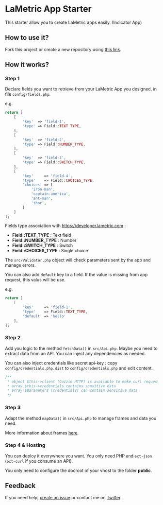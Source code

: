 # LaMetric App Starter

This starter allow you to create LaMetric apps easily. (Indicator App)

## How to use it?

Fork this project or create a new repository using [this link](https://github.com/pgrimaud/lametric-app-starter/generate).

## How it works?

### Step 1

Declare fields you want to retrieve from your LaMetric App you designed, in file `config/fields.php`.

e.g.

```php
return [
    [
        'key'  => 'field-1',
        'type' => Field::TEXT_TYPE,
    ],
    [
        'key'  => 'field-2',
        'type' => Field::NUMBER_TYPE,
    ],
    [
        'key'  => 'field-3',
        'type' => Field::SWITCH_TYPE,
    ],
    [
        'key'     => 'field-4',
        'type'    => Field::CHOICES_TYPE,
        'choices' => [
            'iron-man',
            'captain-america',
            'ant-man',
            'thor',
        ]
    ]
];
```

Fields type association with https://developer.lametric.com :

 - **Field::TEXT_TYPE** : Text field
 - **Field::NUMBER_TYPE** : Number
 - **Field::SWITCH_TYPE** : Switch
 - **Field::CHOICES_TYPE** : Single choice

The `src/Validator.php` object will check parameters sent by the app and manage errors.

You can also add `default` key to a field. If the value is missing from app request, this valus will be use.

e.g.

```php
return [
    [
        'key'     => 'field-1',
        'type'    => Field::TEXT_TYPE,
        'default' => 'hello'
    ],
];
```

### Step 2

Add you logic to the method `fetchData()` in `src/Api.php`.
Maybe you need to extract data from an API. You can inject any dependencies as needed.

You can also inject credentials like secret api-key : copy `config/credentials.php.dist` to `config/credentials.php` and edit content.

```php
/**
 * object $this->client (Guzzle HTTP) is available to make curl requests
 * array $this->credentials contains sensitive data
 * array $parameters (credentials) can contain sensitive data
 */
```

### Step 3

Adapt the method `mapData()` in `src/Api.php` to manage frames and data you need.

More information about frames [here](https://lametric-documentation.readthedocs.io/en/latest/guides/first-steps/first-lametric-indicator-app.html#id1).

### Step 4 & Hosting

You can deploy it everywhere you want. You only need PHP and `ext-json` (`ext-curl` if you consume an API).

You only need to configure the docroot of your vhost to the folder **public**.

## Feedback

If you need help, [create an issue](https://github.com/pgrimaud/lametric-app-starter/issues) or contact me on [Twitter](http://twitter.com/pgrimaud_).
